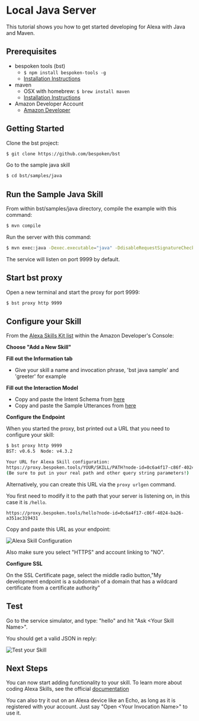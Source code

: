# Local Java Server
This tutorial shows you how to get started developing for Alexa with Java and Maven.  

## Prerequisites

* bespoken tools (bst)
  * `$ npm install bespoken-tools -g`
  * [Installation Instructions](/getting_started.html)
* maven
  * OSX with homebrew: `$ brew install maven`
  * [Installation Instructions](https://maven.apache.org/install.html)
* Amazon Developer Account
  * [Amazon Developer](https://developer.amazon.com/alexa)
  
## Getting Started

Clone the bst project:
```bash
$ git clone https://github.com/bespoken/bst
```

Go to the sample java skill
```bash
$ cd bst/samples/java
```

## Run the Sample Java Skill

From within bst/samples/java directory, compile the example with this command:  
```bash
$ mvn compile
```

Run the server with this command:  
```bash
$ mvn exec:java -Dexec.executable="java" -DdisableRequestSignatureCheck=true -Dexec.args=$@
```

The service will listen on port 9999 by default.

## Start bst proxy

Open a new terminal and start the proxy for port 9999:

```bash
$ bst proxy http 9999
```

## Configure your Skill

From the [Alexa Skills Kit list](https://developer.amazon.com/edw/home.html#/skills/list) within the Amazon Developer's Console:

__Choose "Add a New Skill"__

__Fill out the Information tab__
* Give your skill a name and invocation phrase, 'bst java sample' and 'greeter' for example 

__Fill out the Interaction Model__
* Copy and paste the Intent Schema from [here](https://raw.githubusercontent.com/bespoken/bst/master/samples/java/src/main/java/helloworld/speechAssets/IntentSchema.json)
* Copy and paste the Sample Utterances from [here](https://raw.githubusercontent.com/bespoken/bst/master/samples/java/src/main/java/helloworld/speechAssets/SampleUtterances.txt)

__Configure the Endpoint__

When you started the proxy, bst printed out a URL that you need to configure your skill:

```bash
$ bst proxy http 9999
BST: v0.6.5  Node: v4.3.2

Your URL for Alexa Skill configuration:
https://proxy.bespoken.tools/YOUR/SKILL/PATH?node-id=0c6a4f17-c86f-4024-ba26-a351ac319431
(Be sure to put in your real path and other query string parameters!)

```
Alternatively, you can create this URL via the `proxy urlgen` command.

You first need to modify it to the path that your server is listening on, in this case it is `/hello`.

```
https://proxy.bespoken.tools/hello?node-id=0c6a4f17-c86f-4024-ba26-a351ac319431
```

Copy and paste this URL as your endpoint:

![Alexa Skill Configuration](/_static/images/bst-java-server-tutorial-configuration.png "Alexa Skill Configuration")

Also make sure you select "HTTPS" and account linking to "NO".

__Configure SSL__  

On the SSL Certificate page, select the middle radio button,"My development endpoint is a subdomain of a domain that has a wildcard certificate from a certificate authority"

## Test 
Go to the service simulator, and type: "hello" and hit "Ask \<Your Skill Name>".

You should get a valid JSON in reply:

![Test your Skill](/_static/images/bst-java-server-tutorial-test.png "Test your Skill")

## Next Steps
You can now start adding functionality to your skill. To learn more about coding Alexa Skills, see the official [documentation](https://github.com/amzn/alexa-skills-kit-java)

You can also try it out on an Alexa device like an Echo, as long as it is registered with your account.
Just say "Open \<Your Invocation Name>" to use it.
